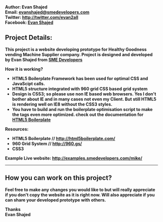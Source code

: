 <b>Author: Evan Shajed<b><br/>
Email: evanshajed@smedevelopers.com<br/>
Twitter: http://twitter.com/evan2all<br/>
Facebook: <a href="http://www.facebook.com/pages/Evan-Shajed/209055945803472">Evan Shajed</a>

Project Details:
------------------------------------------------------
This project is a website developing prototype for Healthy Goodness vending Machine Supplier company. Project is designed and developed by Evan Shajed from <a href="http://smedevelopers.com">SME Developers</a>

<b>How it is working?</b>
- HTML5 Boilerplate Framework has been used for optimal CSS and JavaScipt calls.
- HTML5 structure integrated with 960 grid CSS based grid system
- Design is CSS3; so please use non IE based web browsers. Yes I don't bother about IE and in many cases not even my Client. But still HTML5 is rendering well on IE8 without the CSS3 styles.
- You have to build and run the boilerplate optimisation script to make the tags even more optimized. check out the documentation for <a href="https://github.com/paulirish/html5-boilerplate/wiki">HTML5 Boilerplate</a>



Resources:
- HTML5 Boilerplate // http://html5boilerplate.com/
- 960 Grid System // http://960.gs/
- CSS3


Example Live website: http://examples.smedevelopers.com/mike/

------------------------------------------------------------

How you can work on this project?
-------------------------------
Feel free to make any changes you would like to but will really appreciate if you don't copy the website as it is right now. Will also appreciate if you can share your developed prototype with others.

Thanks<br/>
Evan Shajed
